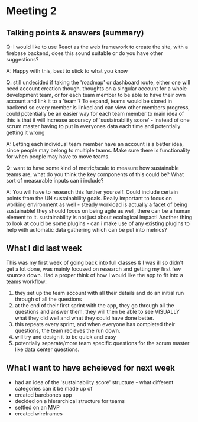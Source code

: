 # Meeting 2
## Talking points & answers (summary)

Q: I would like to use React as the web framework to create the site, with a firebase backend, does this sound suitable or do you have other suggestions?

A: Happy with this, best to stick to what you know

Q: still undecided if taking the 'roadmap' or dashboard route, either one will need account creation though. thoughts on a singular account for a whole development team,
or for each team member to be able to have their own account and link it to a 'team'?
To expand, teams would be stored in backend so every member is linked and can view other members progress, could potentially be an easier way for each team member to 
main idea of this is that it will increase accuracy of 'sustainability score' - instead of one scrum master having to put in everyones data each time and potentially getting it wrong

A: Letting each individual team member have an account is a better idea, since people may belong to multiple teams.
Make sure there is functionality for when people may have to move teams.

Q: want to have some kind of metric/scale to measure how sustainable teams are, what do you think the key components of this could be? What sort of measurable inputs can i include?

A: You will have to research this further yourself. Could include certain points from the UN sustainability goals.
Really important to focus on working environment as well - steady workload is actually a facet of being sustainable!
they should focus on being agile as well, there can be a human element to it. sustainability is not just about ecological impact!
Another thing to look at could be some plugins - can i make use of any existing plugins to help with automatic data gathering which can be put into metrics?

## What I did last week
This was my first week of going back into full classes & I was ill so didn't get a lot done, was mainly focused on research and getting my first few sources down.
Had a proper think of how I would like the app to fit into a teams workflow:

1. they set up the team account with all their details and do an initial run through of all the questions
2. at the end of their first sprint with the app, they go through all the questions and answer them. they will then be able to see VISUALLY what they did well and what they could have done better.
3. this repeats every sprint, and when everyone has completed their questions, the team recieves the run down.
4. will try and design it to be quick and easy
5. potentially separate/more team specific questions for the scrum master like data center questions.

## What I want to have acheieved for next week

- had an idea of the 'sustainability score' structure - what different categories can it be made up of
- created barebones app
- decided on a hierarchical structure for teams 
- settled on an MVP
- created wireframes
